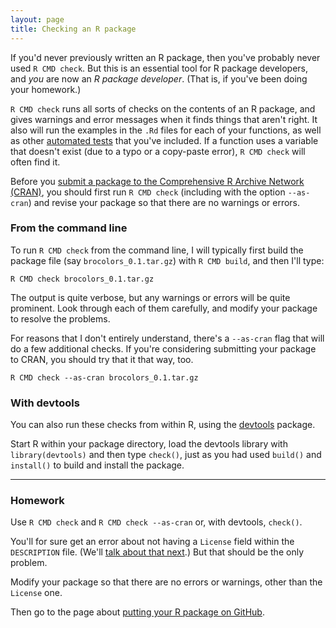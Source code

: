 ```yaml
---
layout: page
title: Checking an R package
---
```


If you'd never previously written an R package, then you've probably never used
`R CMD check`. But this is an essential tool for R package developers,
and _you_ are now an _R package developer_. (That is, if you've been
doing your homework.)

`R CMD check` runs all sorts of checks on the contents of an R
package, and gives warnings and error messages when it finds things
that aren't right. It also will run the examples in the `.Rd` files
for each of your functions, as well as other
[automated tests](tests.html) that you've included. If a function uses
a variable that doesn't exist (due to a typo or a copy-paste error),
`R CMD check` will often find it.

Before you
[submit a package to the Comprehensive R Archive Network (CRAN)](cran.html),
you should first run `R CMD check` (including with the option
`--as-cran`) and revise your package so that there are no warnings or errors.

### From the command line

To run `R CMD check` from the command line, I will typically first
build the package file (say `brocolors_0.1.tar.gz`) with `R CMD build`,
and then I'll type:

    R CMD check brocolors_0.1.tar.gz

The output is quite verbose, but any warnings or errors will be quite
prominent. Look through each of them carefully, and modify your
package to resolve the problems.

For reasons that I don't entirely understand, there's a `--as-cran`
flag that will do a few additional checks. If you're considering
submitting your package to CRAN, you should try that it that way, too.

    R CMD check --as-cran brocolors_0.1.tar.gz


### With devtools

You can also run these checks from within R, using the
[devtools](https://github.com/hadley/devtools) package.

Start R within your package directory, load the devtools library with
`library(devtools)` and then type `check()`, just as you had used
`build()` and `install()` to build and install the package.

---

### Homework

Use `R CMD check` and `R CMD check --as-cran` or, with devtools,
`check()`.

You'll for sure get an error about not having a `License`
field within the `DESCRIPTION` file. (We'll
[talk about that next](licenses.html).)
But that should be the only problem.

Modify your package so that there are no errors or warnings, other
than the `License` one.

Then go to the page about [putting your R package on GitHub](pages/github.html).
